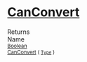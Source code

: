 # [CanConvert](./DistanceFunctionJsonConverter-100664044.md)


Returns<img width=500/>Name
<br>
<sub>[Boolean](https://docs.microsoft.com/en-us/dotnet/api/System.Boolean)</sub><img width=500/><sub>[CanConvert](./DistanceFunctionJsonConverter-100664044.md) ( [`Type`](https://docs.microsoft.com/en-us/dotnet/api/System.Type) )</sub><br>


